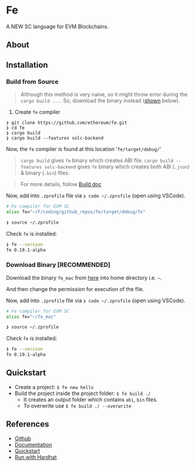 # Fe

A NEW SC language for EVM Blockchains.

## About

## Installation

### Build from Source

> Although this method is very naive, so it might throw error during the `cargo build ...`. So, download the binary instead ([shown](https://github.com/abhi3700/evm_playground/blob/main/fe/README.md#download-binary-recommended) below).

1. Create `fe` compiler

```console
❯ git clone https://github.com/ethereum/fe.git
❯ cd fe
❯ cargo build
❯ cargo build --features solc-backend
```

Now, the `fe` compiler is found at this location '`fe/target/debug/`'

> `cargo build` gives `fe` binary which creates ABI file.
> `cargo build --features solc-backend` gives `fe` binary which creates both ABI (`.json`) & binary (`.bin`) files.

> For more details, follow [Build doc](https://github.com/ethereum/fe/blob/master/docs/src/development/build.md)

Now, add into `.zprofile` file via `❯ code ~/.zprofile` (open using VSCode).

```bash
# Fe compiler for EVM SC
alias fe="~/F/coding/github_repos/fe/target/debug/fe"
```

```bash
❯ source ~/.zprofile
```

Check `fe` is installed:

```bash
❯ fe --version                                                                ⏎
fe 0.19.1-alpha
```

### Download Binary [RECOMMENDED]

Download the binary `fe_mac` from [here](https://github.com/ethereum/fe/releases) into home directory i.e. `~`.

And then change the permission for execution of the file.

Now, add into `.zprofile` file via `❯ code ~/.zprofile` (open using VSCode).

```bash
# Fe compiler for EVM SC
alias fe="~/fe_mac"
```

```bash
❯ source ~/.zprofile
```

Check `fe` is installed:

```bash
❯ fe --version                                                                ⏎
fe 0.19.1-alpha
```

## Quickstart

- Create a project: `$ fe new hello`
- Build the project inside the project folder: `$ fe build ./`
  - It creates an output folder which contains `abi`, `bin` files.
  - To overwrite use `$ fe build ./ --overwrite`

## References

- [Github](https://github.com/ethereum/fe)
- [Documentation](https://fe-lang.org/)
- [Quickstart](https://fe-lang.org/docs/quickstart/index.html)
- [Run with Hardhat](https://github.com/Developer-DAO/hardhat-fe)
